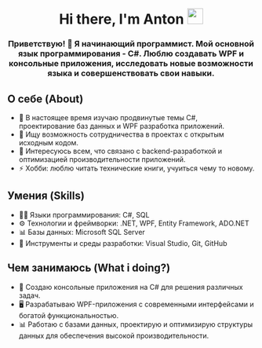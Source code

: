 <h1 align="center">Hi there, I'm Anton</a> 
<img src="https://github.com/blackcater/blackcater/raw/main/images/Hi.gif" height="32"/></h1>
<h3 align="center">Приветствую! 👋
Я начинающий программист. Мой основной язык программирования - C#. Люблю создавать WPF и консольные приложения, исследовать новые возможности языка и совершенствовать свои навыки.</h3>

## О себе (About)
- 🌱 В настоящее время изучаю продвинутые темы C#, проектирование баз данных и WPF разработка приложений.
- 👯 Ищу возможность сотрудничества в проектах с открытым исходным кодом.
- 🤔 Интересуюсь всем, что связано с backend-разработкой и оптимизацией производительности приложений.
- ⚡ Хобби: люблю читать технические книги, учуиться чему то новому.

## Умения (Skills)
- 👨‍💻 Языки программирования: C#, SQL
- ⚙️ Технологии и фреймворки: .NET, WPF, Entity Framework, ADO.NET
- 📊 Базы данных: Microsoft SQL Server
- 💽 Инструменты и среды разработки: Visual Studio, Git, GitHub

## Чем занимаюсь (What i doing?)
- 🌟 Создаю консольные приложения на C# для решения различных задач.
- 🖥️ Разрабатываю WPF-приложения с современными интерфейсами и богатой функциональностью.
- 📊 Работаю с базами данных, проектирую и оптимизирую структуры данных для обеспечения высокой производительности.

